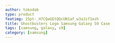 ```yaml
---
author: tokodab
type: product
featimg: 15pt-_H7CQaGEtQQcUN1af_w3aJzf1ezh
title: Ghostbusters Logo Samsung Galaxy S9 Case
tags: [samsung, galaxy, s9]
category: [samsung]
---
```

